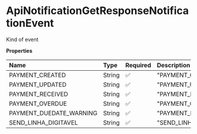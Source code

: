 # ApiNotificationGetResponseNotificationEvent

Kind of event

**Properties**

| Name                    | Type   | Required | Description               |
| :---------------------- | :----- | :------- | :------------------------ |
| PAYMENT_CREATED         | String | ✅       | "PAYMENT_CREATED"         |
| PAYMENT_UPDATED         | String | ✅       | "PAYMENT_UPDATED"         |
| PAYMENT_RECEIVED        | String | ✅       | "PAYMENT_RECEIVED"        |
| PAYMENT_OVERDUE         | String | ✅       | "PAYMENT_OVERDUE"         |
| PAYMENT_DUEDATE_WARNING | String | ✅       | "PAYMENT_DUEDATE_WARNING" |
| SEND_LINHA_DIGITAVEL    | String | ✅       | "SEND_LINHA_DIGITAVEL"    |

<!-- This file was generated by liblab | https://liblab.com/ -->

